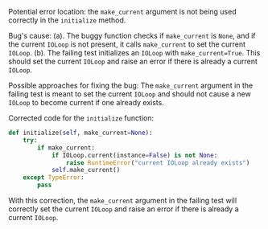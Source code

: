 Potential error location: the `make_current` argument is not being used correctly in the `initialize` method.

Bug's cause:
(a). The buggy function checks if `make_current` is `None`, and if the current `IOLoop` is not present, it calls `make_current` to set the current `IOLoop`.
(b). The failing test initializes an `IOLoop` with `make_current=True`. This should set the current `IOLoop` and raise an error if there is already a current `IOLoop`.

Possible approaches for fixing the bug:
The `make_current` argument in the failing test is meant to set the current `IOLoop` and should not cause a new `IOLoop` to become current if one already exists.

Corrected code for the `initialize` function:

```python
def initialize(self, make_current=None):
    try:
        if make_current:
            if IOLoop.current(instance=False) is not None:
                raise RuntimeError("current IOLoop already exists")
            self.make_current()
    except TypeError:
        pass
```

With this correction, the `make_current` argument in the failing test will correctly set the current `IOLoop` and raise an error if there is already a current `IOLoop`.